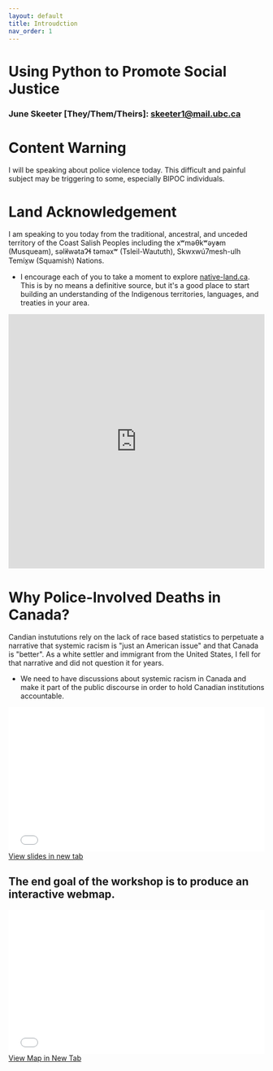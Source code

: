 ```yaml
---
layout: default
title: Introudction
nav_order: 1
---
```

# Using Python to Promote Social Justice


### June Skeeter [They/Them/Theirs]: skeeter1@mail.ubc.ca

# Content Warning
I will be speaking about police violence today.  This difficult and painful subject may be triggering to some, especially BIPOC individuals.

# Land Acknowledgement
I am speaking to you today from the traditional, ancestral, and unceded territory of the Coast Salish Peoples including the xʷməθkʷəy̓əm (Musqueam), səl̓ilwətaɁɬ təməxʷ (Tsleil-Waututh), Skwxwú7mesh-ulh Temíx̱w (Squamish) Nations.
* I encourage each of you to take a moment to explore [native-land.ca](https://native-land.ca/).  This is by no means a definitive source, but it's a good place to start building an understanding of the Indigenous territories, languages, and treaties in your area.
<iframe src="https://native-land.ca/api/embed/embed.html?maps=territories&position=49.268264,-123.157480" style="width:100%; height:500px; border:none;"></iframe>

# Why Police-Involved Deaths in Canada?

Candian instututions rely on the lack of race based statistics to perpetuate a narrative that systemic racism is "just an American issue" and that Canada is "better".  As a white settler and immigrant from the United States, I fell for that narrative and did not question it for years.  
* We need to have discussions about systemic racism in Canada and make it part of the public discourse in order to hold Canadian institutions accountable.

<div style="overflow: hidden;
  padding-top: 56.25%;
  position: relative">
  <iframe src="slides.html" title="Processes" scrolling="no" frameborder="0"
    style="border: 0;
   height: 100%;
   left: 0;
   position: absolute;
   top: 0;
   width: 100%;">
   <p>Your browser does not support iframes.</p>
 </iframe>
</div>
<a href="slides.html" target="_blank">View slides in new tab</a>


## The end goal of the workshop is to produce an interactive webmap.


<div style="overflow: hidden;
  padding-top: 56.25%;
  position: relative">
  <iframe src="PoliceViolenceIncidents_BC.html" title="Processes" scrolling="no" frameborder="0"
    style="border: 0;
   height: 100%;
   left: 0;
   position: absolute;
   top: 0;
   width: 100%;">
   <p>Your browser does not support iframes.</p>
 </iframe>
</div>
<a href="PoliceViolenceIncidents_BC.html" target="_blank">View Map in New Tab</a>
